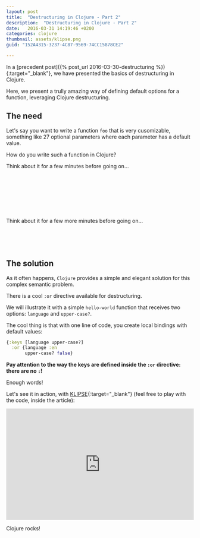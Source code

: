 ```yaml
---
layout: post
title:  "Destructuring in Clojure - Part 2"
description:  "Destructuring in Clojure - Part 2"
date:   2016-03-31 14:19:46 +0200
categories: clojure
thumbnail: assets/klipse.png
guid: "152A4315-3237-4C87-9569-74CC15878CE2"

---
```


In a [precedent post]({% post_url 2016-03-30-destructuring %}){:target="_blank"}, we have presented the basics of destructuring in Clojure.

Here, we present a trully amazing way of defining default options for a function, leveraging Clojure destructuring.

## The need

Let's say you want to write a function `foo` that is very cusomizable, something like 27 optional parameters where each parameter has a default value.

How do you write such a function in Clojure?

Think about it for a few minutes before going on... 

<br/>  
<br/>  
<br/>  
<br/>  
<br/>  
<br/>  

Think about it for a few more minutes before going on... 

<br/>  
<br/>  
<br/>  

## The solution

As it often happens, `Clojure` provides a simple and elegant solution for this complex semantic problem.

There is a cool `:or` directive available for destructuring.

We will illustrate it with a simple `hello-world` function that receives two options: `language` and `upper-case?`.

The cool thing is that with one line of code, you create local bindings with default values:

~~~ clojure
{:keys [language upper-case?] 
  :or {language :en
       upper-case? false}
~~~
**Pay attention to the way the keys are defined inside the `:or` directive: there are no `:`!**


Enough words!

Let's see it in action, with [KLIPSE][app-url]{:target="_blank"} (feel free to play with the code, inside the article):

<iframe frameborder="0" width="100%" height="300px"
    src= 
    "http://app.klipse.tech/?eval_only=1&cljs_in=(defn%20hello-world%20%5B%26%20%7B%3Akeys%20%5Blanguage%20upper-case%3F%5D%20%0A%20%20%20%20%20%20%20%20%20%20%20%20%20%20%20%20%20%20%20%20%20%20%3Aor%20%7Blanguage%20%3Aen%0A%20%20%20%20%20%20%20%20%20%20%20%20%20%20%20%20%20%20%20%20%20%20%20%20%20%20%20upper-case%3F%20false%7D%7D%5D%0A%0A%20%20(let%20%5Bgreeting%20(case%20language%0A%20%20%20%20%20%20%20%20%20%20%20%20%20%20%20%20%20%20%20%3Afr%20%22bonjour%20monde%22%0A%20%20%20%20%20%20%20%20%20%20%20%20%20%20%20%20%20%20%20%3Aen%20%22hello%20world%22)%5D%0A%20%20%20%20(if%20upper-case%3F%0A%20%20%20%20%20%20(clojure.string%2Fupper-case%20greeting)%0A%20%20%20%20%20%20greeting)))%0A%0A%0A%5B(hello-world)%0A%20(hello-world%20%3Alanguage%20%3Afr)%0A%20(hello-world%20%3Aupper-case%3F%20true)%5D%0A">
</iframe>


Clojure rocks!

[app-url]: http://app.klipse.tech

